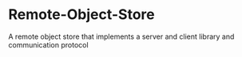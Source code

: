 # Remote-Object-Store
A remote object store that implements a server and client library and communication protocol
